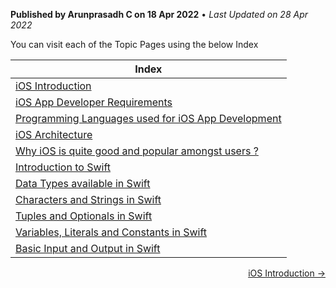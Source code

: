 **Published by Arunprasadh C on 18 Apr 2022** • *Last Updated on 28 Apr 2022*

You can visit each of the Topic Pages using the below Index

| Index |
|----|
| [iOS Introduction](https://techinessoverloaded.github.io/iOSAppDevBasics/iosintro.html) |
| [iOS App Developer Requirements](https://techinessoverloaded.github.io/iOSAppDevBasics/appdevreq.html) |
| [Programming Languages used for iOS App Development](https://techinessoverloaded.github.io/iOSAppDevBasics/proglang.html) |
| [iOS Architecture](https://techinessoverloaded.github.io/iOSAppDevBasics/iosarch.html) |
| [Why iOS is quite good and popular amongst users ?](https://techinessoverloaded.github.io/iOSAppDevBasics/whyios.html) |
| [Introduction to Swift](https://techinessoverloaded.github.io/iOSAppDevBasics/swiftintro.html) |
| [Data Types available in Swift](https://techinessoverloaded.github.io/iOSAppDevBasics/datatypes.html) |
| [Characters and Strings in Swift](https://techinessoverloaded.github.io/iOSAppDevBasics/charstrings.html) |
| [Tuples and Optionals in Swift](https://techinessoverloaded.github.io/iOSAppDevBasics/optuples.html) |
| [Variables, Literals and Constants in Swift](https://techinessoverloaded.github.io/iOSAppDevBasics/varconst.html) |
| [Basic Input and Output in Swift](https://techinessoverloaded.github.io/iOSAppDevBasics/basicio.html) |

<span style="float: right">
  <a href="https://techinessoverloaded.github.io/iOSAppDevBasics/iosintro.html">iOS Introduction &rarr;</a>
</span>
